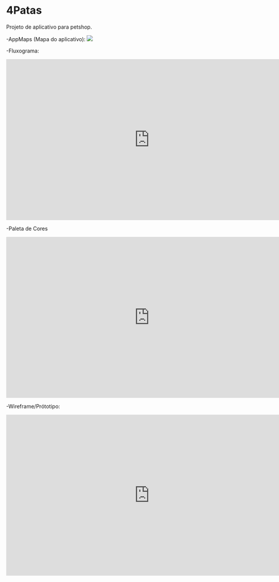 # 4Patas

Projeto de aplicativo para petshop.

-AppMaps (Mapa do aplicativo):
  <img src="![Fluxograma-4Patas](https://user-images.githubusercontent.com/79460887/130531732-cfd7c42c-433a-48bf-9459-2777881fad93.jpg)">

-Fluxograma:
<iframe width="768" height="432" src="https://miro.com/app/live-embed/o9J_l2lBAjU=/?moveToViewport=-3555,-2738,10240,4869" frameBorder="0" scrolling="no" allowFullScreen></iframe>

-Paleta de Cores
<iframe width="768" height="432" src="https://miro.com/app/live-embed/o9J_l2krfs4=/?moveToViewport=-273,-177,925,439" frameBorder="0" scrolling="no" allowFullScreen></iframe>

-Wireframe/Prótotipo:
<iframe width="768" height="432" src="https://miro.com/app/live-embed/o9J_l2wFUpc=/?moveToViewport=-1389,-705,5215,2480" frameBorder="0" scrolling="no" allowFullScreen></iframe>
